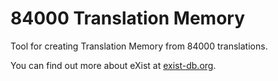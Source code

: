 # 84000 Translation Memory

Tool for creating Translation Memory from 84000 translations.

You can find out more about eXist at [exist-db.org](http://exist-db.org).
